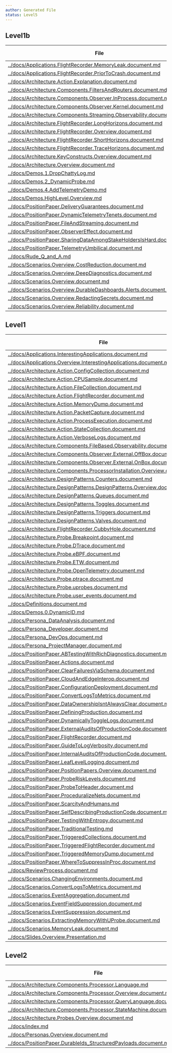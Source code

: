 ```yaml
---
author: Generated File
status: Level5
---
```

## Level1b

| File | Word Count |
|------|------------|
| [../docs/Applications.FlightRecorder.MemoryLeak.document.md](../docs/Applications.FlightRecorder.MemoryLeak.document.md)  | 211|
| [../docs/Applications.FlightRecorder.PriorToCrash.document.md](../docs/Applications.FlightRecorder.PriorToCrash.document.md)  | 252|
| [../docs/Architecture.Action.Explanation.document.md](../docs/Architecture.Action.Explanation.document.md)  | 124|
| [../docs/Architecture.Components.FiltersAndRouters.document.md](../docs/Architecture.Components.FiltersAndRouters.document.md)  | 44|
| [../docs/Architecture.Components.Observer.InProcess.document.md](../docs/Architecture.Components.Observer.InProcess.document.md)  | 53|
| [../docs/Architecture.Components.Observer.Kernel.document.md](../docs/Architecture.Components.Observer.Kernel.document.md)  | 68|
| [../docs/Architecture.Components.Streaming.Observability.document.md](../docs/Architecture.Components.Streaming.Observability.document.md)  | 59|
| [../docs/Architecture.FlightRecorder.LongHorizons.document.md](../docs/Architecture.FlightRecorder.LongHorizons.document.md)  | 795|
| [../docs/Architecture.FlightRecorder.Overview.document.md](../docs/Architecture.FlightRecorder.Overview.document.md)  | 919|
| [../docs/Architecture.FlightRecorder.ShortHorizons.document.md](../docs/Architecture.FlightRecorder.ShortHorizons.document.md)  | 633|
| [../docs/Architecture.FlightRecorder.TraceHorizons.document.md](../docs/Architecture.FlightRecorder.TraceHorizons.document.md)  | 466|
| [../docs/Architecture.KeyConstructs.Overview.document.md](../docs/Architecture.KeyConstructs.Overview.document.md)  | 440|
| [../docs/Architecture.Overview.document.md](../docs/Architecture.Overview.document.md)  | 212|
| [../docs/Demos.1.DropChattyLog.md](../docs/Demos.1.DropChattyLog.md)  | 1103|
| [../docs/Demos.2_DynamicProbe.md](../docs/Demos.2_DynamicProbe.md)  | 277|
| [../docs/Demos.4.AddTelemetryDemo.md](../docs/Demos.4.AddTelemetryDemo.md)  | 1078|
| [../docs/Demos.HighLevel.Overview.md](../docs/Demos.HighLevel.Overview.md)  | 1187|
| [../docs/PositionPaper.DeliveryGuarantees.document.md](../docs/PositionPaper.DeliveryGuarantees.document.md)  | 163|
| [../docs/PositionPaper.DynamicTelemetryTenets.document.md](../docs/PositionPaper.DynamicTelemetryTenets.document.md)  | 67|
| [../docs/PositionPaper.FileAndStreaming.document.md](../docs/PositionPaper.FileAndStreaming.document.md)  | 227|
| [../docs/PositionPaper.ObserverEffect.document.md](../docs/PositionPaper.ObserverEffect.document.md)  | 728|
| [../docs/PositionPaper.SharingDataAmongStakeHoldersIsHard.document.md](../docs/PositionPaper.SharingDataAmongStakeHoldersIsHard.document.md)  | 171|
| [../docs/PositionPaper.TelemetryUmbilical.document.md](../docs/PositionPaper.TelemetryUmbilical.document.md)  | 95|
| [../docs/Rude_Q_and_A.md](../docs/Rude_Q_and_A.md)  | 748|
| [../docs/Scenarios.Overview.CostReduction.document.md](../docs/Scenarios.Overview.CostReduction.document.md)  | 1368|
| [../docs/Scenarios.Overview.DeepDiagnostics.document.md](../docs/Scenarios.Overview.DeepDiagnostics.document.md)  | 757|
| [../docs/Scenarios.Overview.document.md](../docs/Scenarios.Overview.document.md)  | 180|
| [../docs/Scenarios.Overview.DurableDashboards.Alerts.document.md](../docs/Scenarios.Overview.DurableDashboards.Alerts.document.md)  | 552|
| [../docs/Scenarios.Overview.RedactingSecrets.document.md](../docs/Scenarios.Overview.RedactingSecrets.document.md)  | 1084|
| [../docs/Scenarios.Overview.Reliability.document.md](../docs/Scenarios.Overview.Reliability.document.md)  | 2247|


## Level1

| File | Word Count |
|------|------------|
| [../docs/Applications.InterestingApplications.document.md](../docs/Applications.InterestingApplications.document.md)  | 10|
| [../docs/Applications.Overview.InterestingApplications.document.md](../docs/Applications.Overview.InterestingApplications.document.md)  | 7|
| [../docs/Architecture.Action.ConfigCollection.document.md](../docs/Architecture.Action.ConfigCollection.document.md)  | 13|
| [../docs/Architecture.Action.CPUSample.document.md](../docs/Architecture.Action.CPUSample.document.md)  | 13|
| [../docs/Architecture.Action.FileCollection.document.md](../docs/Architecture.Action.FileCollection.document.md)  | 13|
| [../docs/Architecture.Action.FlightRecorder.document.md](../docs/Architecture.Action.FlightRecorder.document.md)  | 33|
| [../docs/Architecture.Action.MemoryDump.document.md](../docs/Architecture.Action.MemoryDump.document.md)  | 10|
| [../docs/Architecture.Action.PacketCapture.document.md](../docs/Architecture.Action.PacketCapture.document.md)  | 14|
| [../docs/Architecture.Action.ProcessExecution.document.md](../docs/Architecture.Action.ProcessExecution.document.md)  | 13|
| [../docs/Architecture.Action.StateCollection.document.md](../docs/Architecture.Action.StateCollection.document.md)  | 13|
| [../docs/Architecture.Action.VerboseLogs.document.md](../docs/Architecture.Action.VerboseLogs.document.md)  | 13|
| [../docs/Architecture.Components.FileBased.Observability.document.md](../docs/Architecture.Components.FileBased.Observability.document.md)  | 10|
| [../docs/Architecture.Components.Observer.External.OffBox.document.md](../docs/Architecture.Components.Observer.External.OffBox.document.md)  | 97|
| [../docs/Architecture.Components.Observer.External.OnBox.document.md](../docs/Architecture.Components.Observer.External.OnBox.document.md)  | 62|
| [../docs/Architecture.Components.ProcessorInstallation.Overview.document.md](../docs/Architecture.Components.ProcessorInstallation.Overview.document.md)  | 46|
| [../docs/Architecture.DesignPatterns.Counters.document.md](../docs/Architecture.DesignPatterns.Counters.document.md)  | 10|
| [../docs/Architecture.DesignPatterns.DesignPatterns.Overview.document.md](../docs/Architecture.DesignPatterns.DesignPatterns.Overview.document.md)  | 14|
| [../docs/Architecture.DesignPatterns.Queues.document.md](../docs/Architecture.DesignPatterns.Queues.document.md)  | 10|
| [../docs/Architecture.DesignPatterns.Toggles.document.md](../docs/Architecture.DesignPatterns.Toggles.document.md)  | 10|
| [../docs/Architecture.DesignPatterns.Triggers.document.md](../docs/Architecture.DesignPatterns.Triggers.document.md)  | 10|
| [../docs/Architecture.DesignPatterns.Valves.document.md](../docs/Architecture.DesignPatterns.Valves.document.md)  | 10|
| [../docs/Architecture.FlightRecorder.CubbyHole.document.md](../docs/Architecture.FlightRecorder.CubbyHole.document.md)  | 15|
| [../docs/Architecture.Probe.Breakpoint.document.md](../docs/Architecture.Probe.Breakpoint.document.md)  | 97|
| [../docs/Architecture.Probe.DTrace.document.md](../docs/Architecture.Probe.DTrace.document.md)  | 18|
| [../docs/Architecture.Probe.eBPF.document.md](../docs/Architecture.Probe.eBPF.document.md)  | 13|
| [../docs/Architecture.Probe.ETW.document.md](../docs/Architecture.Probe.ETW.document.md)  | 13|
| [../docs/Architecture.Probe.OpenTelemetry.document.md](../docs/Architecture.Probe.OpenTelemetry.document.md)  | 13|
| [../docs/Architecture.Probe.ptrace.document.md](../docs/Architecture.Probe.ptrace.document.md)  | 13|
| [../docs/Architecture.Probe.uprobes.document.md](../docs/Architecture.Probe.uprobes.document.md)  | 13|
| [../docs/Architecture.Probe.user_events.document.md](../docs/Architecture.Probe.user_events.document.md)  | 13|
| [../docs/Definitions.document.md](../docs/Definitions.document.md)  | 161|
| [../docs/Demos.0.DynamicID.md](../docs/Demos.0.DynamicID.md)  | 722|
| [../docs/Persona_DataAnalysis.document.md](../docs/Persona_DataAnalysis.document.md)  | 122|
| [../docs/Persona_Developer.document.md](../docs/Persona_Developer.document.md)  | 183|
| [../docs/Persona_DevOps.document.md](../docs/Persona_DevOps.document.md)  | 110|
| [../docs/Persona_ProjectManager.document.md](../docs/Persona_ProjectManager.document.md)  | 121|
| [../docs/PositionPaper.ABTestingWithRichDiagnostics.document.md](../docs/PositionPaper.ABTestingWithRichDiagnostics.document.md)  | 12|
| [../docs/PositionPaper.Actions.document.md](../docs/PositionPaper.Actions.document.md)  | 12|
| [../docs/PositionPaper.ClearFailuresViaSchema.document.md](../docs/PositionPaper.ClearFailuresViaSchema.document.md)  | 12|
| [../docs/PositionPaper.CloudAndEdgeInterop.document.md](../docs/PositionPaper.CloudAndEdgeInterop.document.md)  | 12|
| [../docs/PositionPaper.ConfigurationDeployment.document.md](../docs/PositionPaper.ConfigurationDeployment.document.md)  | 65|
| [../docs/PositionPaper.ConvertLogsToMetrics.document.md](../docs/PositionPaper.ConvertLogsToMetrics.document.md)  | 12|
| [../docs/PositionPaper.DataOwnershipIsntAlwaysClear.document.md](../docs/PositionPaper.DataOwnershipIsntAlwaysClear.document.md)  | 12|
| [../docs/PositionPaper.DefiningProduction.document.md](../docs/PositionPaper.DefiningProduction.document.md)  | 28|
| [../docs/PositionPaper.DynamicallyToggleLogs.document.md](../docs/PositionPaper.DynamicallyToggleLogs.document.md)  | 12|
| [../docs/PositionPaper.ExternalAuditsOfProductionCode.document.md](../docs/PositionPaper.ExternalAuditsOfProductionCode.document.md)  | 12|
| [../docs/PositionPaper.FlightRecorder.document.md](../docs/PositionPaper.FlightRecorder.document.md)  | 12|
| [../docs/PositionPaper.GuideToLogVerbosity.document.md](../docs/PositionPaper.GuideToLogVerbosity.document.md)  | 12|
| [../docs/PositionPaper.InternalAuditsOfProductionCode.document.md](../docs/PositionPaper.InternalAuditsOfProductionCode.document.md)  | 12|
| [../docs/PositionPaper.LeafLevelLogging.document.md](../docs/PositionPaper.LeafLevelLogging.document.md)  | 12|
| [../docs/PositionPaper.PositionPapers.Overview.document.md](../docs/PositionPaper.PositionPapers.Overview.document.md)  | 12|
| [../docs/PositionPaper.ProbeRiskLevels.document.md](../docs/PositionPaper.ProbeRiskLevels.document.md)  | 55|
| [../docs/PositionPaper.ProbeToHeader.document.md](../docs/PositionPaper.ProbeToHeader.document.md)  | 12|
| [../docs/PositionPaper.ProceduralizeNets.document.md](../docs/PositionPaper.ProceduralizeNets.document.md)  | 11|
| [../docs/PositionPaper.ScarcityAndHumans.md](../docs/PositionPaper.ScarcityAndHumans.md)  | 12|
| [../docs/PositionPaper.SelfDescribingProductionCode.document.md](../docs/PositionPaper.SelfDescribingProductionCode.document.md)  | 12|
| [../docs/PositionPaper.TestingWithEntropy.document.md](../docs/PositionPaper.TestingWithEntropy.document.md)  | 12|
| [../docs/PositionPaper.TraditionalTesting.md](../docs/PositionPaper.TraditionalTesting.md)  | 12|
| [../docs/PositionPaper.TriggeredCollections.document.md](../docs/PositionPaper.TriggeredCollections.document.md)  | 12|
| [../docs/PositionPaper.TriggeredFlightRecorder.document.md](../docs/PositionPaper.TriggeredFlightRecorder.document.md)  | 12|
| [../docs/PositionPaper.TriggeredMemoryDump.document.md](../docs/PositionPaper.TriggeredMemoryDump.document.md)  | 12|
| [../docs/PositionPaper.WhereToSuppressInProc.document.md](../docs/PositionPaper.WhereToSuppressInProc.document.md)  | 12|
| [../docs/ReviewProcess.document.md](../docs/ReviewProcess.document.md)  | 98|
| [../docs/Scenarios.ChangingEnvironments.document.md](../docs/Scenarios.ChangingEnvironments.document.md)  | 15|
| [../docs/Scenarios.ConvertLogsToMetrics.document.md](../docs/Scenarios.ConvertLogsToMetrics.document.md)  | 15|
| [../docs/Scenarios.EventAggregation.document.md](../docs/Scenarios.EventAggregation.document.md)  | 15|
| [../docs/Scenarios.EventFieldSuppression.document.md](../docs/Scenarios.EventFieldSuppression.document.md)  | 16|
| [../docs/Scenarios.EventSuppression.document.md](../docs/Scenarios.EventSuppression.document.md)  | 15|
| [../docs/Scenarios.ExtractingMemoryWithUProbe.document.md](../docs/Scenarios.ExtractingMemoryWithUProbe.document.md)  | 15|
| [../docs/Scenarios.MemoryLeak.document.md](../docs/Scenarios.MemoryLeak.document.md)  | 14|
| [../docs/Slides.Overview.Presentation.md](../docs/Slides.Overview.Presentation.md)  | 377|


## Level2

| File | Word Count |
|------|------------|
| [../docs/Architecture.Components.Processor.Language.md](../docs/Architecture.Components.Processor.Language.md)  | 476|
| [../docs/Architecture.Components.Processor.Overview.document.md](../docs/Architecture.Components.Processor.Overview.document.md)  | 952|
| [../docs/Architecture.Components.Processor.QueryLanguage.document.md](../docs/Architecture.Components.Processor.QueryLanguage.document.md)  | 349|
| [../docs/Architecture.Components.Processor.StateMachine.document.md](../docs/Architecture.Components.Processor.StateMachine.document.md)  | 475|
| [../docs/Architecture.Probes.Overview.document.md](../docs/Architecture.Probes.Overview.document.md)  | 1405|
| [../docs/index.md](../docs/index.md)  | 362|
| [../docs/Personas.Overview.document.md](../docs/Personas.Overview.document.md)  | 257|
| [../docs/PositionPaper.DurableIds_StructuredPayloads.document.md](../docs/PositionPaper.DurableIds_StructuredPayloads.document.md)  | 1242|


